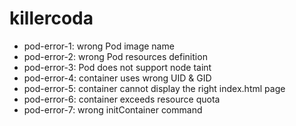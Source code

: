 # killercoda

- pod-error-1: wrong Pod image name
- pod-error-2: wrong Pod resources definition
- pod-error-3: Pod does not support node taint
- pod-error-4: container uses wrong UID & GID
- pod-error-5: container cannot display the right index.html page
- pod-error-6: container exceeds resource quota
- pod-error-7: wrong initContainer command
